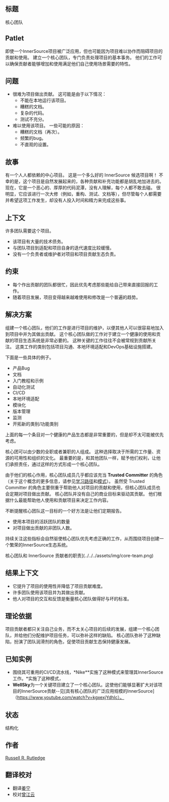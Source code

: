 ## 标题

核心团队

## Patlet

即使一个InnerSource项目被广泛应用，但也可能因为项目难以协作而阻碍项目的贡献和使用。
建立一个核心团队，专门负责处理项目的基本事务。
他们的工作可以确保贡献者能够增加和使用满足他们自己使用场景需要的特性。

## 问题

* 很难为项目做出贡献。
  这可能是由于以下情况：
  * 不能在本地运行该项目。
  * 糟糕的文档。
  * 复杂的代码。
  * 测试不充分。
* 难以使用该项目。
  一些可能的原因：
  * 糟糕的文档（再次）。
  * 频繁的bug。
  * 不直观的设置。

## 故事

有一个人人都依赖的中心项目。
这是一个多么好的 InnerSource 候选项目啊！
不幸的是，这个项目是自然发展起来的，各种贡献和补充功能都是胡乱地加进去的。
现在，它是一个恶心的、厚厚的代码泥潭，没有人理解，每个人都不敢去碰。
很明显，它应该进行一次大修（例如，重构、测试、文档等），但尽管每个人都需要并希望这项工作发生，却没有人投入时间和精力来完成这些事。

## 上下文

许多团队需要这个项目。

* 该项目有大量的技术债务。
* 与团队项目到适配和项目自身的迭代速度比较缓慢。
* 没有一个负责者或维护者对项目和项目贡献生态负责。

## 约束

* 每个作出贡献的团队都很忙，因此优先考虑那些能给自己带来直接回报的工作。
* 随着项目发展，项目变得越来越难使用和修改是一个普遍的趋势。

## 解决方案

组建一个核心团队，他们的工作是进行项目的维护，以便其他人可以很容易地加入到项目中并为其做出贡献。
这个核心团队做的工作对于建立一个健康的使用和贡献的项目生态系统是非常必要的。
这种关键的工作往往不会被常规到贡献所关注。
这类工作的类别包括项目沟通、本地环境适配和DevOps基础设施搭建。

下面是一些具体的例子。

* 产品Bug
* 文档
* 入门教程和示例
* 自动化测试
* CI/CD
* 本地环境适配
* 模块化
* 版本管理
* 监测
* 开拓新的类别/功能类别

上面的每一个条目对一个健康的产品生态都是非常重要的，但是却不太可能被优先考虑。

核心团可以由少数的全职或者兼职的人组成。
这种选择取决于所需的工作量、资源的可用性和组织的文化。
最重要的是，和其他团队一样，赋予他们权利，让他们承担责任，通过这样的方式形成一个核心团队。

由于他们的核心作用，核心团队成员几乎都应该充当 **Trusted Committer** 的角色（关于这个概念的更多信息，请参见[学习路径][tc-learning-path]和[模式][tc-pattern]）。
虽然受 Trusted Committer 的角色主要侧重于帮助他人对项目的贡献和使用，但核心团队成员也会定期对项目做出贡献。
核心团队并没有自己的商业目标来驱动其贡献。
他们根据什么最能帮助他人使用和贡献项目来决定工作内容。

不断提醒核心团队这一目标的一个好方法是让他们定期报告。

* 使用本项目的活跃团队的数量
* 对项目做出贡献的非团队人数。

持续关注这些指标会自然驱使核心团队优先考虑正确的工作，从而围绕项目创建一个繁荣的InnerSource生态系统。

核心团队和 InnerSource 贡献者的职责](../../../assets/img/core-team.png)

## 结果上下文

* 它提升了项目的使用性并降低了项目贡献难度。
* 许多团队使用该项目并为其做出贡献。
* 他人对项目的交互和反馈是衡量核心团队做得好与坏的标准。

## 理论依据

项目贡献者都只关注自己业务，而不太关心项目的后续的发展，组建一个核心团队，并给他们分配维护项目任务，可以弥补这样的缺陷。
核心团队弥补了这种缺陷，扮演了团队润滑剂的角色，促使项目贡献生态保持健康发展。

## 已知实例

* 围绕其可重用的CI/CD流水线，*Nike**实施了这种模式来管理其InnerSource工作。*实施了这种模式，
* **WellSky**为一个关键项目建立了一个核心团队。这使他们能够显著扩大对该项目的InnerSource贡献--见[具有核心团队的广泛应用规模的InnerSource]（https://www.youtube.com/watch?v=kgxexjYdhIc）。

## 状态

结构化

## 作者

[Russell R. Rutledge](https://github.com/rrrutledge)

## 翻译校对

* 翻译[姜宁](https://github.com/willemjiang)
* 校对[曾江云](https://github.com/skw0rm)

[tc-learning-path]: https://innersourcecommons.org/learn/learning-path/trusted-committer/
[tc-pattern]: ./trusted-committer.md
